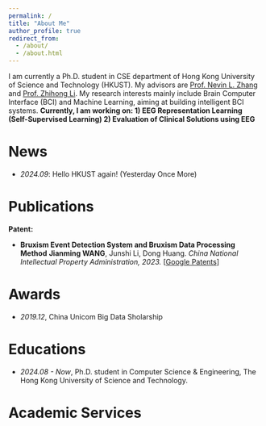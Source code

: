 ```yaml
---
permalink: /
title: "About Me"
author_profile: true
redirect_from: 
  - /about/
  - /about.html
---
```


I am currently a Ph.D. student in CSE department of Hong Kong University of Science and Technology (HKUST). My advisors are [Prof. Nevin L. Zhang](https://www.cse.ust.hk/faculty/lzhang/) and [Prof. Zhihong Li](https://ic.pku.edu.cn/szdw/zzjs/L1/lzh/index.htm). My research interests mainly include Brain Computer Interface (BCI) and Machine Learning, aiming at building intelligent BCI systems.
**Currently, I am working on: 1) EEG Representation Learning (Self-Supervised Learning) 2) Evaluation of Clinical Solutions using EEG**

# News
- *2024.09*: Hello HKUST again! (Yesterday Once More)


# Publications 
**Patent:**
- **Bruxism Event Detection System and Bruxism Data Processing Method** **Jianming WANG**, Junshi Li, Dong Huang. *China National Intellectual Property Administration, 2023.* [[Google Patents](https://patents.google.com/patent/CN115844337B/zh)]

# Awards
- *2019.12*, China Unicom Big Data Sholarship

# Educations
- *2024.08 - Now*, Ph.D. student in Computer Science & Engineering, The Hong Kong University of Science and Technology.

# Academic Services

